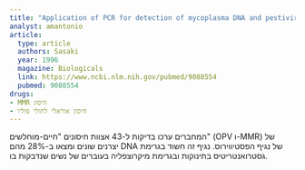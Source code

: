 ```yaml
---
title: "Application of PCR for detection of mycoplasma DNA and pestivirus RNA in human live viral vaccines"
analyst: amantonio
article:
  type: article
  authors: Sasaki
  year: 1996
  magazine: Biologicals
  link: https://www.ncbi.nlm.nih.gov/pubmed/9088554
  pubmed: 9088554
drugs:
- MMR חיסון
- חיסון אוראלי לחולי פוליו
---
```


המחברים ערכו בדיקות ל-43 אצוות חיסונים "חיים-מוחלשים" (OPV ו-MMR) של יצרנים שונים ומצאו ב-28% מהם DNA של נגיף הפסטיווירוס. נגיף זה חשוד בגרימת גסטרואנטריטיס בתינוקות ובגרימת מיקרוצפליה בעוברים של נשים שנדבקות בו.
